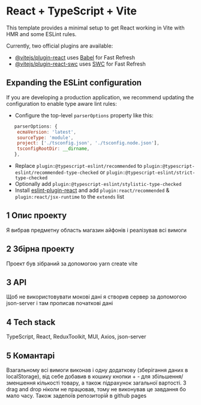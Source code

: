 # React + TypeScript + Vite

This template provides a minimal setup to get React working in Vite with HMR and some ESLint rules.

Currently, two official plugins are available:

- [@vitejs/plugin-react](https://github.com/vitejs/vite-plugin-react/blob/main/packages/plugin-react/README.md) uses [Babel](https://babeljs.io/) for Fast Refresh
- [@vitejs/plugin-react-swc](https://github.com/vitejs/vite-plugin-react-swc) uses [SWC](https://swc.rs/) for Fast Refresh

## Expanding the ESLint configuration

If you are developing a production application, we recommend updating the configuration to enable type aware lint rules:

- Configure the top-level `parserOptions` property like this:

```js
   parserOptions: {
    ecmaVersion: 'latest',
    sourceType: 'module',
    project: ['./tsconfig.json', './tsconfig.node.json'],
    tsconfigRootDir: __dirname,
   },
```

- Replace `plugin:@typescript-eslint/recommended` to `plugin:@typescript-eslint/recommended-type-checked` or `plugin:@typescript-eslint/strict-type-checked`
- Optionally add `plugin:@typescript-eslint/stylistic-type-checked`
- Install [eslint-plugin-react](https://github.com/jsx-eslint/eslint-plugin-react) and add `plugin:react/recommended` & `plugin:react/jsx-runtime` to the `extends` list

## 1 Опис проекту

Я вибрав предметну область магазин айфонів і реалізував всі вимоги

## 2 Збірна проекту

Проект був зібраний за допомогою yarn create vite

## 3 API

Щоб не використовувати мокові дані я створив сервер за допомогою json-server і там прописав початкові дані

## 4 Tech stack

TypeScript, React, ReduxToolkit, MUI, Axios, json-server

## 5 Комантарі

Взагальному всі вимоги виконав і одну додаткову (зберігання даних в localStorage), від себе добавив в кошику кнопки + -
для збільшення/зменшення кількості товару, а також підрахунок загальної вартості. З drag and drop ніколи не працював, тому не виконував
це завдання бо мало часу. Також задепоїв репозиторій в github pages
